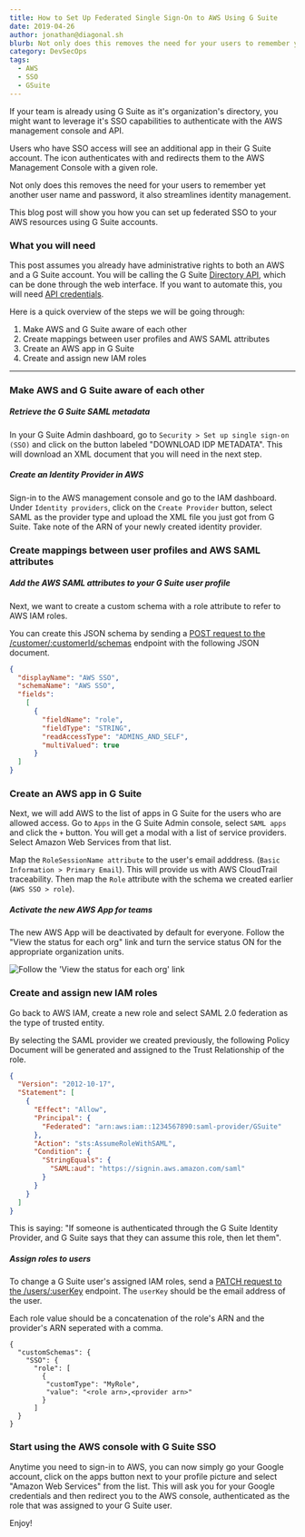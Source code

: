 ```yaml
---
title: How to Set Up Federated Single Sign-On to AWS Using G Suite
date: 2019-04-26
author: jonathan@diagonal.sh
blurb: Not only does this removes the need for your users to remember yet another user name and password, it also streamlines identity management.
category: DevSecOps
tags:
  - AWS
  - SSO
  - GSuite
---
```


If your team is already using G Suite as it's organization's directory, you might want to leverage it's SSO capabilities to authenticate with the AWS management console and API. 

Users who have SSO access will see an additional app in their G Suite account. The icon authenticates with and redirects them to the AWS Management Console with a given role.

Not only does this removes the need for your users to remember yet another user name and password, it also streamlines identity management.

This blog post will show you how you can set up federated SSO to your AWS resources using G Suite accounts.

### What you will need

This post assumes you already have administrative rights to both an AWS and a G Suite account. You will be calling the G Suite [Directory API][directory-api], which can be done through the web interface. If you want to automate this, you will need [API credentials][google-api-auth].

Here is a quick overview of the steps we will be going through:

1. Make AWS and G Suite aware of each other
2. Create mappings between user profiles and AWS SAML attributes
3. Create an AWS app in G Suite
4. Create and assign new IAM roles


---


### Make AWS and G Suite aware of each other


##### Retrieve the G Suite SAML metadata

In your G Suite Admin dashboard, go to `Security > Set up single sign-on (SSO)` and click on the button labeled "DOWNLOAD IDP METADATA". This will download an XML document that you will need in the next step.

##### Create an Identity Provider in AWS

Sign-in to the AWS management console and go to the IAM dashboard.
Under `Identity providers`, click on the `Create Provider` button, select SAML as the provider type and upload the XML file you just got from G Suite. Take note of the ARN of your newly created identity provider.


### Create mappings between user profiles and AWS SAML attributes

##### Add the AWS SAML attributes to your G Suite user profile

Next, we want to create a custom schema with a role attribute to refer to AWS IAM roles.

You can create this JSON schema by sending a [POST request to the /customer/:customerId/schemas][schemas-insert] endpoint with the following JSON document. 

```json
{
  "displayName": "AWS SSO",
  "schemaName": "AWS SSO",
  "fields":
    [
      {
        "fieldName": "role",
        "fieldType": "STRING",
        "readAccessType": "ADMINS_AND_SELF",    
        "multiValued": true
      }
  ]
}
```

### Create an AWS app in G Suite

Next, we will add AWS to the list of apps in G Suite for the users who are allowed access. Go to `Apps` in the G Suite Admin console, select `SAML apps` and click the `+` button. You will get a modal with a list of service providers. Select Amazon Web Services from that list.

Map the `RoleSessionName attribute` to the user's email adddress. (`Basic Information > Primary Email`). This will provide us with AWS CloudTrail traceability. Then map the `Role` attribute with the schema we created earlier (`AWS SSO > role`). 

##### Activate the new AWS App for teams

The new AWS App will be deactivated by default for everyone.
Follow the "View the status for each org" link and turn the service status ON for the appropriate organization units.

<img alt="Follow the 'View the status for each org' link"  src="/images/posts/aws-gsuite-federated-sso/settings-aws-saml-gsuite-app.png">

### Create and assign new IAM roles

Go back to AWS IAM, create a new role and select SAML 2.0 federation as the type of trusted entity. 

By selecting the SAML provider we created previously, the following Policy Document will be generated and assigned to the Trust Relationship of the role.

```json
{
  "Version": "2012-10-17",
  "Statement": [
    {
      "Effect": "Allow",
      "Principal": {
        "Federated": "arn:aws:iam::1234567890:saml-provider/GSuite"
      },
      "Action": "sts:AssumeRoleWithSAML",
      "Condition": {
        "StringEquals": {
          "SAML:aud": "https://signin.aws.amazon.com/saml"
        }
      }
    }
  ]
}
```

This is saying: "If someone is authenticated through the G Suite Identity Provider, and G Suite says that they can assume this role, then let them".

##### Assign roles to users

To change a G Suite user's assigned IAM roles, send a [PATCH request to the /users/:userKey][users-patch] endpoint. The `userKey` should be the email address of the user.

Each role value should be a concatenation of the role's ARN and the provider's ARN seperated with a comma.

```
{
  "customSchemas": {
    "SSO": {
      "role": [
        {
         "customType": "MyRole",
         "value": "<role arn>,<provider arn>"
        }
      ]
  }
}
```

### Start using the AWS console with G Suite SSO

Anytime you need to sign-in to AWS, you can now simply go your Google account, click on the apps button next to your profile picture and select "Amazon Web Services" from the list. This will ask you for your Google credentials and then redirect you to the AWS console, authenticated as the role that was assigned to your G Suite user. 

Enjoy!


[directory-api]: https://developers.google.com/admin-sdk/directory/
[google-api-auth]: https://developers.google.com/identity/protocols/OAuth2
[schemas-insert]: https://developers.google.com/admin-sdk/directory/v1/reference/schemas/insert
[users-patch]: https://developers.google.com/admin-sdk/directory/v1/reference/users/patch
